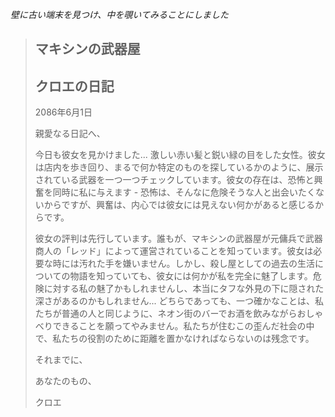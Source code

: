 _壁に古い端末を見つけ、中を覗いてみることにしました_

> ## マキシンの武器屋
>
> ## クロエの日記
>
> 2086年6月1日
>
> 親愛なる日記へ、
>
> 今日も彼女を見かけました... 激しい赤い髪と鋭い緑の目をした女性。彼女は店内を歩き回り、まるで何か特定のものを探しているかのように、展示されている武器を一つ一つチェックしています。彼女の存在は、恐怖と興奮を同時に私に与えます - 恐怖は、そんなに危険そうな人と出会いたくないからですが、興奮は、内心では彼女には見えない何かがあると感じるからです。
>
> 彼女の評判は先行しています。誰もが、マキシンの武器屋が元傭兵で武器商人の「レッド」によって運営されていることを知っています。彼女は必要な時には汚れた手を嫌いません。しかし、殺し屋としての過去の生活についての物語を知っていても、彼女には何かが私を完全に魅了します。危険に対する私の魅了かもしれませんし、本当にタフな外見の下に隠された深さがあるのかもしれません... どちらであっても、一つ確かなことは、私たちが普通の人と同じように、ネオン街のバーでお酒を飲みながらおしゃべりできることを願ってやみません。私たちが住むこの歪んだ社会の中で、私たちの役割のために距離を置かなければならないのは残念です。
>
> それまでに、
>
> あなたのもの、
>
> クロエ
